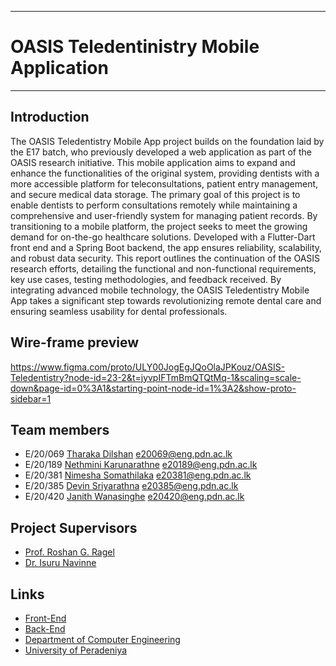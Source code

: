 ___
# OASIS Teledentinistry Mobile Application
___
## Introduction

The OASIS Teledentistry Mobile App project builds on the foundation laid by the E17 batch,
who previously developed a web application as part of the OASIS research initiative. This
mobile application aims to expand and enhance the functionalities of the original system,
providing dentists with a more accessible platform for teleconsultations, patient entry
management, and secure medical data storage.
The primary goal of this project is to enable dentists to perform consultations remotely while
maintaining a comprehensive and user-friendly system for managing patient records. By
transitioning to a mobile platform, the project seeks to meet the growing demand for on-the-go
healthcare solutions. Developed with a Flutter-Dart front end and a Spring Boot backend, the
app ensures reliability, scalability, and robust data security.
This report outlines the continuation of the OASIS research efforts, detailing the functional and
non-functional requirements, key use cases, testing methodologies, and feedback received.
By integrating advanced mobile technology, the OASIS Teledentistry Mobile App takes a
significant step towards revolutionizing remote dental care and ensuring seamless usability for
dental professionals.

## Wire-frame preview

https://www.figma.com/proto/ULY00JogEgJQoOlaJPKouz/OASIS-Teledentistry?node-id=23-2&t=jyvpIFTmBmQTQtMq-1&scaling=scale-down&page-id=0%3A1&starting-point-node-id=1%3A2&show-proto-sidebar=1

## Team members

-  E/20/069 [Tharaka Dilshan](https://people.ce.pdn.ac.lk/students/e20/069/) [e20069@eng.pdn.ac.lk](mailto:e20069@eng.pdn.ac.lk)
-  E/20/189 [Nethmini Karunarathne](https://people.ce.pdn.ac.lk/students/e20/189/) [e20189@eng.pdn.ac.lk](mailto:e20189@eng.pdn.ac.lk)
-  E/20/381 [Nimesha Somathilaka](https://people.ce.pdn.ac.lk/students/e20/381/) [e20381@eng.pdn.ac.lk](mailto:e20381@eng.pdn.ac.lk)
-  E/20/385 [Devin Sriyarathna](https://people.ce.pdn.ac.lk/students/e20/385/) [e20385@eng.pdn.ac.lk](mailto:e20385@eng.pdn.ac.lk)
-  E/20/420 [Janith Wanasinghe](https://people.ce.pdn.ac.lk/students/e20/420/) [e20420@eng.pdn.ac.lk](mailto:e20420@eng.pdn.ac.lk) 

## Project Supervisors

- [Prof. Roshan G. Ragel](https://people.ce.pdn.ac.lk/staff/academic/roshan-ragel/)
- [Dr. Isuru Navinne](https://people.ce.pdn.ac.lk/staff/academic/isuru-nawinne/)

## Links

- [Front-End](https://github.com/Oral-Cavity-Research/OCR-mobile-app)
- [Back-End](https://github.com/Oral-Cavity-Research/OCR-Spring-Backend)
- [Department of Computer Engineering](http://www.ce.pdn.ac.lk/)
- [University of Peradeniya](https://eng.pdn.ac.lk/)

